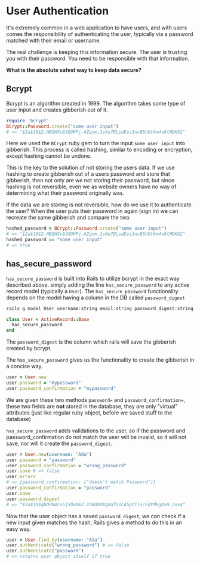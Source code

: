 # User Authentication

It's extremely common in a web application to have users, and with users comes
the responsibility of authenticating the user, typically via a password matched
with their email or username.

The real challenge is keeping this information secure. The user is trusting you
with their password. You need to be responsible with that information.

**What is the absolute safest way to keep data secure?**

Bcrypt
-------
Bcrypt is an algorithm created in 1999. The algorithm takes some type of user input
and creates gibberish out of it.

```ruby
require 'bcrypt'
BCrypt::Password.create("some user input")
# => "$2a$10$2.HBQHXv8JOOKPj.AZqnm.1vXe7BLsdEvz1ncBShGtkm4v8lMDKG2"
```

Here we used the `BCrypt` ruby gem to turn the input `some user input` into gibberish.
This process is called hashing, similar to encoding or encryption, except hashing cannot be undone.

This is the key to the solution of not storing the users data. If we use hashing
to create gibberish out of a users password and store that gibberish, then not only are we
not storing their password, but since hashing is not reversible, even we as website owners
have no way of determining what their password originally was.

If the data we are storing is not reversible, how do we use it to authenticate the user?
When the user puts their password in again (sign in) we can recreate the same gibberish and compare the two.

```ruby
hashed_password = BCrypt::Password.create("some user input")
# => "$2a$10$2.HBQHXv8JOOKPj.AZqnm.1vXe7BLsdEvz1ncBShGtkm4v8lMDKG2"
hashed_password == "some user input"
# => true
```

has_secure_password
-------------------

`has_secure_password` is built into Rails to utilize bcrypt in the exact way described above.
simply adding the line `has_secure_password` to any active record model (typically a `User`).
The `has_secure_password` functionality depends on the model having a column in the DB called `password_digest`

```bash
rails g model User username:string email:string password_digest:string
```

```ruby
class User < ActiveRecord::Base
  has_secure_password
end
```

The `password_digest` is the column which rails will save the gibberish created by bcrypt.

The `has_secure_password` gives us the functionality to create the gibberish in a concise way.

```ruby
user = User.new
user.password = "mypassword"
user.password_confirmation = "mypassword"
```

We are given these two methods `password=` and `password_confirmation=`, these two fields
are **not** stored in the database, they are only "virtual" attributes (just like regular ruby object, before we saved stuff to the database)

`has_secure_password` adds validations to the user, so if the password and password_confirmation do not match
the user will be invalid, so it will not save, nor will it create the `password_digest`.

```ruby
user = User.new(username: "Ada")
user.password = "password"
user.password_confirmation = "wrong_password"
user.save # => false
user.errors
# => {password_confirmation: ["doesn't match Password"]}
user.password_confirmation = "password"
user.save
user.password_digest
# => "$2a$10$qbOPN4cu5j5OxXmZ.1hNOOdXqnafGsCA5ptTlscFQtMkg0xH./oxq"
```

Now that the user object has a saved `password_digest`, we can check if a new input
given matches the hash, Rails gives a method to do this in an easy way.

```ruby
user = User.find_by(username: "Ada")
user.authenticate("wrong_password") # => false
user.authenticate("password")
# => returns user object itself if true
```
